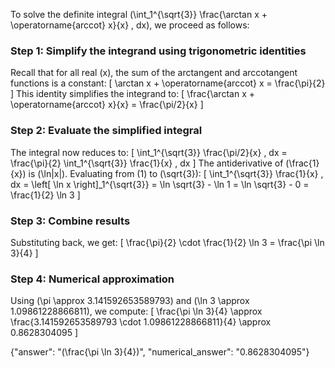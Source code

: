 

To solve the definite integral \(\int_1^{\sqrt{3}} \frac{\arctan x + \operatorname{arccot} x}{x} \, dx\), we proceed as follows:

### Step 1: Simplify the integrand using trigonometric identities
Recall that for all real \(x\), the sum of the arctangent and arccotangent functions is a constant:
\[
\arctan x + \operatorname{arccot} x = \frac{\pi}{2}
\]
This identity simplifies the integrand to:
\[
\frac{\arctan x + \operatorname{arccot} x}{x} = \frac{\pi/2}{x}
\]

### Step 2: Evaluate the simplified integral
The integral now reduces to:
\[
\int_1^{\sqrt{3}} \frac{\pi/2}{x} \, dx = \frac{\pi}{2} \int_1^{\sqrt{3}} \frac{1}{x} \, dx
\]
The antiderivative of \(\frac{1}{x}\) is \(\ln|x|\). Evaluating from \(1\) to \(\sqrt{3}\):
\[
\int_1^{\sqrt{3}} \frac{1}{x} \, dx = \left[ \ln x \right]_1^{\sqrt{3}} = \ln \sqrt{3} - \ln 1 = \ln \sqrt{3} - 0 = \frac{1}{2} \ln 3
\]

### Step 3: Combine results
Substituting back, we get:
\[
\frac{\pi}{2} \cdot \frac{1}{2} \ln 3 = \frac{\pi \ln 3}{4}
\]

### Step 4: Numerical approximation
Using \(\pi \approx 3.141592653589793\) and \(\ln 3 \approx 1.09861228866811\), we compute:
\[
\frac{\pi \ln 3}{4} \approx \frac{3.141592653589793 \cdot 1.09861228866811}{4} \approx 0.8628304095
\]

{"answer": "\(\frac{\pi \ln 3}{4}\)", "numerical_answer": "0.8628304095"}